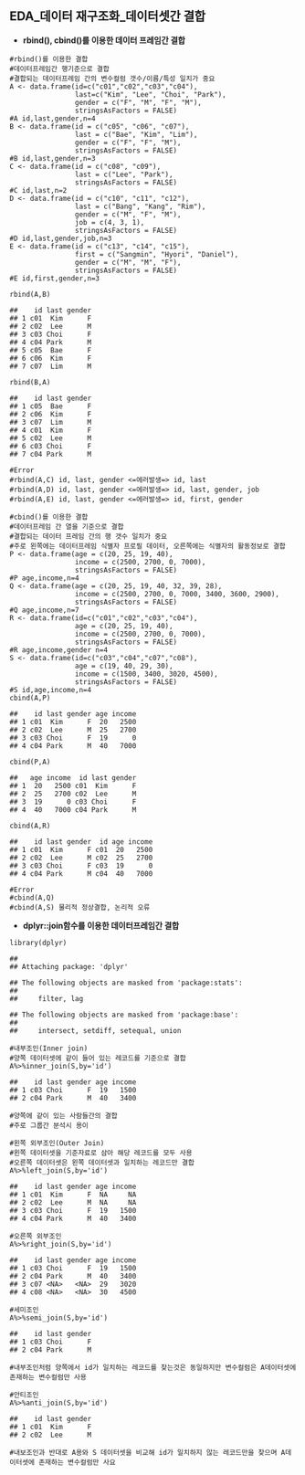 EDA\_데이터 재구조화\_데이터셋간 결합
-------------------------------------

-   **rbind(), cbind()를 이용한 데이터 프레임간 결합**

<!-- -->

    #rbind()를 이용한 결합
    #데이터프레임간 행기준으로 결합
    #결합되는 데이터프레임 간의 변수컬럼 갯수/이름/특성 일치가 중요
    A <- data.frame(id=c("c01","c02","c03","c04"), 
                    last=c("Kim", "Lee", "Choi", "Park"),
                    gender = c("F", "M", "F", "M"), 
                    stringsAsFactors = FALSE)
    #A id,last,gender,n=4
    B <- data.frame(id = c("c05", "c06", "c07"), 
                    last = c("Bae", "Kim", "Lim"),
                    gender = c("F", "F", "M"), 
                    stringsAsFactors = FALSE)
    #B id,last,gender,n=3
    C <- data.frame(id = c("c08", "c09"), 
                    last = c("Lee", "Park"), 
                    stringsAsFactors = FALSE)
    #C id,last,n=2
    D <- data.frame(id = c("c10", "c11", "c12"), 
                    last = c("Bang", "Kang", "Rim"),
                    gender = c("M", "F", "M"),
                    job = c(4, 3, 1), 
                    stringsAsFactors = FALSE)
    #D id,last,gender,job,n=3
    E <- data.frame(id = c("c13", "c14", "c15"), 
                    first = c("Sangmin", "Hyori", "Daniel"),
                    gender = c("M", "M", "F"), 
                    stringsAsFactors = FALSE)
    #E id,first,gender,n=3

    rbind(A,B)

    ##    id last gender
    ## 1 c01  Kim      F
    ## 2 c02  Lee      M
    ## 3 c03 Choi      F
    ## 4 c04 Park      M
    ## 5 c05  Bae      F
    ## 6 c06  Kim      F
    ## 7 c07  Lim      M

    rbind(B,A)

    ##    id last gender
    ## 1 c05  Bae      F
    ## 2 c06  Kim      F
    ## 3 c07  Lim      M
    ## 4 c01  Kim      F
    ## 5 c02  Lee      M
    ## 6 c03 Choi      F
    ## 7 c04 Park      M

    #Error
    #rbind(A,C) id, last, gender <=에러발생=> id, last
    #rbind(A,D) id, last, gender <=에러발생=> id, last, gender, job
    #rbind(A,E) id, last, gender <=에러발생=> id, first, gender

    #cbind()를 이용한 결합
    #데이터프레임 간 열을 기준으로 결합
    #결합되는 데이터 프레임 간의 행 갯수 일치가 중요
    #주로 왼쪽에는 데이터프레임 식별자 프로필 데이터, 오른쪽에는 식별자의 활동정보로 결합
    P <- data.frame(age = c(20, 25, 19, 40), 
                    income = c(2500, 2700, 0, 7000), 
                    stringsAsFactors = FALSE)
    #P age,income,n=4
    Q <- data.frame(age = c(20, 25, 19, 40, 32, 39, 28), 
                    income = c(2500, 2700, 0, 7000, 3400, 3600, 2900), 
                    stringsAsFactors = FALSE)
    #Q age,income,n=7
    R <- data.frame(id=c("c01","c02","c03","c04"),
                    age = c(20, 25, 19, 40), 
                    income = c(2500, 2700, 0, 7000), 
                    stringsAsFactors = FALSE)
    #R age,income,gender n=4
    S <- data.frame(id=c("c03","c04","c07","c08"),
                    age = c(19, 40, 29, 30), 
                    income = c(1500, 3400, 3020, 4500), 
                    stringsAsFactors = FALSE)
    #S id,age,income,n=4
    cbind(A,P)

    ##    id last gender age income
    ## 1 c01  Kim      F  20   2500
    ## 2 c02  Lee      M  25   2700
    ## 3 c03 Choi      F  19      0
    ## 4 c04 Park      M  40   7000

    cbind(P,A)

    ##   age income  id last gender
    ## 1  20   2500 c01  Kim      F
    ## 2  25   2700 c02  Lee      M
    ## 3  19      0 c03 Choi      F
    ## 4  40   7000 c04 Park      M

    cbind(A,R)

    ##    id last gender  id age income
    ## 1 c01  Kim      F c01  20   2500
    ## 2 c02  Lee      M c02  25   2700
    ## 3 c03 Choi      F c03  19      0
    ## 4 c04 Park      M c04  40   7000

    #Error
    #cbind(A,Q)
    #cbind(A,S) 물리적 정상결합, 논리적 오류

-   **dplyr::join함수를 이용한 데이터프레임간 결합**

<!-- -->

    library(dplyr)

    ## 
    ## Attaching package: 'dplyr'

    ## The following objects are masked from 'package:stats':
    ## 
    ##     filter, lag

    ## The following objects are masked from 'package:base':
    ## 
    ##     intersect, setdiff, setequal, union

    #내부조인(Inner join)
    #양쪽 데이터셋에 같이 들어 있는 레코드를 기준으로 결합
    A%>%inner_join(S,by='id')

    ##    id last gender age income
    ## 1 c03 Choi      F  19   1500
    ## 2 c04 Park      M  40   3400

    #양쪽에 같이 있는 사람들간의 결합
    #주로 그룹간 분석시 용이

    #왼쪽 외부조인(Outer Join)
    #왼쪽 데이터셋을 기준자료로 삼아 해당 레코드를 모두 사용
    #오른쪽 데이터셋은 왼쪽 데이터셋과 일치하는 레코드만 결합
    A%>%left_join(S,by='id')

    ##    id last gender age income
    ## 1 c01  Kim      F  NA     NA
    ## 2 c02  Lee      M  NA     NA
    ## 3 c03 Choi      F  19   1500
    ## 4 c04 Park      M  40   3400

    #오른쪽 외부조인
    A%>%right_join(S,by='id')

    ##    id last gender age income
    ## 1 c03 Choi      F  19   1500
    ## 2 c04 Park      M  40   3400
    ## 3 c07 <NA>   <NA>  29   3020
    ## 4 c08 <NA>   <NA>  30   4500

    #세미조인
    A%>%semi_join(S,by='id')

    ##    id last gender
    ## 1 c03 Choi      F
    ## 2 c04 Park      M

    #내부조인처럼 양쪽에서 id가 일치하는 레코드를 찾는것은 동일하지만 변수컬럼은 A데이터셋에 존재하는 변수컬럼만 사용

    #안티조인
    A%>%anti_join(S,by='id')

    ##    id last gender
    ## 1 c01  Kim      F
    ## 2 c02  Lee      M

    #내보조인과 반대로 A용와 S 데이터셋을 비교해 id가 일치하지 않는 레코드만을 찾으며 A데이터셋에 존재하는 변수컬럼만 사요
